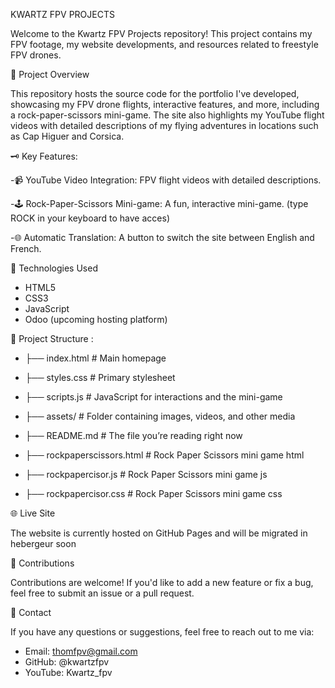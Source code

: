 KWARTZ FPV PROJECTS

 Welcome to the Kwartz FPV Projects repository! This project contains my FPV footage, my website developments, and resources related to freestyle FPV drones.

🎯 Project Overview

 This repository hosts the source code for the portfolio I've developed, showcasing my FPV drone flights, interactive features, and more, including a rock-paper-scissors mini-game. The site also highlights my YouTube flight videos with detailed descriptions of my flying adventures in locations such as Cap Higuer and Corsica.

🗝️ Key Features:

 -📹 YouTube Video Integration: FPV flight videos with detailed descriptions.
 
 -🕹️ Rock-Paper-Scissors Mini-game: A fun, interactive mini-game. (type ROCK in your keyboard to have acces)

 
 -🌐 Automatic Translation: A button to switch the site between English and French.
 

🚀 Technologies Used

 - HTML5
 - CSS3
 - JavaScript
 - Odoo (upcoming hosting platform)

📂 Project Structure : 

-  ├── index.html        # Main homepage
 
-  ├── styles.css        # Primary stylesheet
 
-  ├── scripts.js        # JavaScript for interactions and the mini-game
 
-  ├── assets/           # Folder containing images, videos, and other media
 
-  ├── README.md         # The file you’re reading right now
 
-  ├── rockpaperscissors.html        # Rock Paper Scissors mini game html
 
-  ├── rockpapercisor.js        # Rock Paper Scissors mini game js
 
-  ├── rockpapercisor.css       # Rock Paper Scissors mini game css
 
 
🌐 Live Site

 The website is currently hosted on GitHub Pages and will be migrated in hebergeur soon

📝 Contributions

 Contributions are welcome! If you'd like to add a new feature or fix a bug, feel free to submit an issue or a pull request.

📧 Contact

 If you have any questions or suggestions, feel free to reach out to me via:

 - Email: thomfpv@gmail.com
 - GitHub: @kwartzfpv
 - YouTube: Kwartz_fpv
